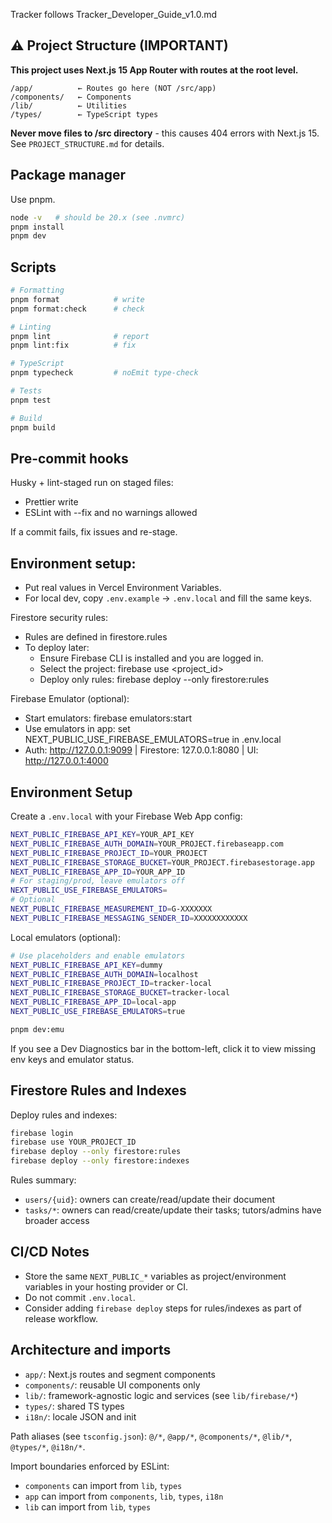 Tracker follows Tracker_Developer_Guide_v1.0.md

## ⚠️ Project Structure (IMPORTANT)

**This project uses Next.js 15 App Router with routes at the root level.**

```
/app/          ← Routes go here (NOT /src/app)
/components/   ← Components
/lib/          ← Utilities
/types/        ← TypeScript types
```

**Never move files to /src directory** - this causes 404 errors with Next.js 15.
See `PROJECT_STRUCTURE.md` for details.

## Package manager

Use pnpm.

```bash
node -v   # should be 20.x (see .nvmrc)
pnpm install
pnpm dev
```

## Scripts

```bash
# Formatting
pnpm format            # write
pnpm format:check      # check

# Linting
pnpm lint              # report
pnpm lint:fix          # fix

# TypeScript
pnpm typecheck         # noEmit type-check

# Tests
pnpm test

# Build
pnpm build
```

## Pre-commit hooks

Husky + lint-staged run on staged files:
- Prettier write
- ESLint with --fix and no warnings allowed

If a commit fails, fix issues and re-stage.

## Environment setup:
- Put real values in Vercel Environment Variables.
- For local dev, copy `.env.example` → `.env.local` and fill the same keys.

Firestore security rules:
- Rules are defined in firestore.rules
- To deploy later:
  - Ensure Firebase CLI is installed and you are logged in.
  - Select the project: firebase use <project_id>
  - Deploy only rules: firebase deploy --only firestore:rules

Firebase Emulator (optional):
- Start emulators: firebase emulators:start
- Use emulators in app: set NEXT_PUBLIC_USE_FIREBASE_EMULATORS=true in .env.local
- Auth: http://127.0.0.1:9099 | Firestore: 127.0.0.1:8080 | UI: http://127.0.0.1:4000

## Environment Setup

Create a `.env.local` with your Firebase Web App config:

```bash
NEXT_PUBLIC_FIREBASE_API_KEY=YOUR_API_KEY
NEXT_PUBLIC_FIREBASE_AUTH_DOMAIN=YOUR_PROJECT.firebaseapp.com
NEXT_PUBLIC_FIREBASE_PROJECT_ID=YOUR_PROJECT
NEXT_PUBLIC_FIREBASE_STORAGE_BUCKET=YOUR_PROJECT.firebasestorage.app
NEXT_PUBLIC_FIREBASE_APP_ID=YOUR_APP_ID
# For staging/prod, leave emulators off
NEXT_PUBLIC_USE_FIREBASE_EMULATORS=
# Optional
NEXT_PUBLIC_FIREBASE_MEASUREMENT_ID=G-XXXXXXX
NEXT_PUBLIC_FIREBASE_MESSAGING_SENDER_ID=XXXXXXXXXXXX
```

Local emulators (optional):

```bash
# Use placeholders and enable emulators
NEXT_PUBLIC_FIREBASE_API_KEY=dummy
NEXT_PUBLIC_FIREBASE_AUTH_DOMAIN=localhost
NEXT_PUBLIC_FIREBASE_PROJECT_ID=tracker-local
NEXT_PUBLIC_FIREBASE_STORAGE_BUCKET=tracker-local
NEXT_PUBLIC_FIREBASE_APP_ID=local-app
NEXT_PUBLIC_USE_FIREBASE_EMULATORS=true

pnpm dev:emu
```

If you see a Dev Diagnostics bar in the bottom-left, click it to view missing env keys and emulator status.

## Firestore Rules and Indexes

Deploy rules and indexes:

```bash
firebase login
firebase use YOUR_PROJECT_ID
firebase deploy --only firestore:rules
firebase deploy --only firestore:indexes
```

Rules summary:
- `users/{uid}`: owners can create/read/update their document
- `tasks/*`: owners can read/create/update their tasks; tutors/admins have broader access

## CI/CD Notes

- Store the same `NEXT_PUBLIC_*` variables as project/environment variables in your hosting provider or CI.
- Do not commit `.env.local`.
- Consider adding `firebase deploy` steps for rules/indexes as part of release workflow.

## Architecture and imports

- `app/`: Next.js routes and segment components
- `components/`: reusable UI components only
- `lib/`: framework-agnostic logic and services (see `lib/firebase/*`)
- `types/`: shared TS types
- `i18n/`: locale JSON and init

Path aliases (see `tsconfig.json`): `@/*`, `@app/*`, `@components/*`, `@lib/*`, `@types/*`, `@i18n/*`.

Import boundaries enforced by ESLint:
- `components` can import from `lib`, `types`
- `app` can import from `components`, `lib`, `types`, `i18n`
- `lib` can import from `lib`, `types`

